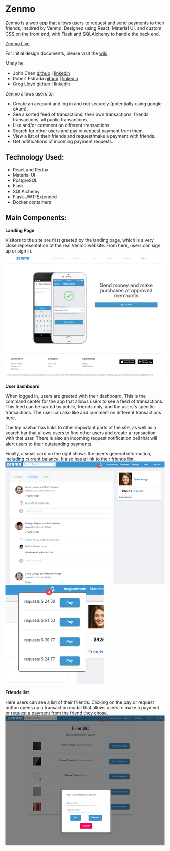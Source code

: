 # Zenmo
Zenmo is a web app that allows users to request and send payments to their friends, inspired by Venmo. Designed using React,  Material UI, and custom CSS on the front end, with Flask and SQLAlchemy to handle the back end.

[Zenmo Live](https://zenmo-app.herokuapp.com/)

For initial design documents, please visit the [wiki](https://github.com/jc328/venmo/wiki).

Mady by:
- John Chen [github](https://github.com/jc328) | [linkedin](https://www.linkedin.com/in/john-chen-92714817/)
- Robert Estrada [github](https://github.com/robertestrada) | [linkedin](https://www.linkedin.com/in/robertmestrada/)
- Greg Lloyd [github](https://github.com/Greg001100) | [linkedin](https://www.linkedin.com/in/greglloyd1/)

Zenmo allows users to:
- Create an account and log in and out securely (potentially using google oAuth).
- See a sorted feed of transactions: their own transactions, friends transactions, all public transactions.
- Like and/or comment on different transactions. 
- Search for other users and pay or request payment from them.
- View a list of their friends and request/make a payment with friends.
- Get notifications of incoming payment requests.

## Technology Used:
- React and Redux
- Material UI
- PostgreSQL
- Flask
- SQLAlchemy
- Flask-JWT-Extended
- Docker containers

## Main Components:

**Landing Page**

Visitors to the site are first greeted by the landing page, which is a very close representation of the real Venmo website. From here, users can sign up or sign in.
![](https://github.com/jc328/venmo/blob/master/zenLand.png)

**User dashboard**

When logged in, users are greeted with their dashboard. This is the command center for the app that allows users to see a feed of transactions. This feed can be sorted by public, friends only, and the users's specific transactions. The user can also like and comment on different transactions here.

The top navbar has links to other important parts of the site, as well as a search bar that allows users to find other users and create a transaction with that user. There is also an incoming request notification bell that will alert users to their outstanding payments. 

Finally, a small card on the right shows the user's general information, including current balance. It also has a link to their friends list. 
![](https://github.com/jc328/venmo/blob/master/zenDash.png)
![](https://github.com/jc328/venmo/blob/master/zennotif.png)



**Friends list**

Here users can see a list of their friends. Clicking on the pay or request button opens up a transaction modal that allows users to make a payment or request a payment from the friend they chose. 
![](https://github.com/jc328/venmo/blob/master/zenFL.png)

